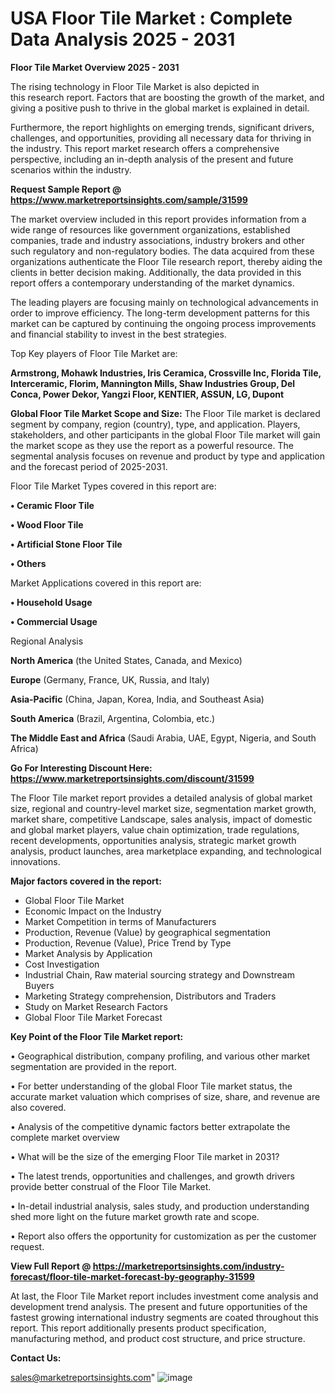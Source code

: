 # USA Floor Tile Market : Complete Data Analysis 2025 - 2031

<Strong> Floor Tile Market Overview 2025 - 2031</strong>

The rising technology in Floor Tile Market is also depicted in this research report. Factors that are boosting the growth of the market, and giving a positive push to thrive in the global market is explained in detail.

Furthermore, the report highlights on emerging trends, significant drivers, challenges, and opportunities, providing all necessary data for thriving in the industry. This report market research offers a comprehensive perspective, including an in-depth analysis of the present and future scenarios within the industry.

<strong>Request Sample Report @ <a href=https://www.marketreportsinsights.com/sample/31599>https://www.marketreportsinsights.com/sample/31599</a></strong>

The market overview included in this report provides information from a wide range of resources like government organizations, established companies, trade and industry associations, industry brokers and other such regulatory and non-regulatory bodies. The data acquired from these organizations authenticate the Floor Tile research report, thereby aiding the clients in better decision making. Additionally, the data provided in this report offers a contemporary understanding of the market dynamics.

The leading players are focusing mainly on technological advancements in order to improve efficiency. The long-term development patterns for this market can be captured by continuing the ongoing process improvements and financial stability to invest in the best strategies.

Top Key players of Floor Tile Market are:

<strong>Armstrong, Mohawk Industries, Iris Ceramica, Crossville Inc, Florida Tile, Interceramic, Florim, Mannington Mills, Shaw Industries Group, Del Conca, Power Dekor, Yangzi Floor, KENTIER, ASSUN, LG, Dupont</strong>

<strong><b>Global Floor Tile Market Scope and Size:</b></strong>
The Floor Tile market is declared segment by company, region (country), type, and application. Players, stakeholders, and other participants in the global Floor Tile market will gain the market scope as they use the report as a powerful resource. The segmental analysis focuses on revenue and product by type and application and the forecast period of 2025-2031.

Floor Tile Market Types covered in this report are:

<strong>• Ceramic Floor Tile

• Wood Floor Tile

• Artificial Stone Floor Tile

• Others</strong>

Market Applications covered in this report are:

<strong>• Household Usage

• Commercial Usage</strong> 

Regional Analysis

<strong>North America</strong> (the United States, Canada, and Mexico)

<strong>Europe</strong> (Germany, France, UK, Russia, and Italy)

<strong>Asia-Pacific</strong> (China, Japan, Korea, India, and Southeast Asia)

<strong>South America</strong> (Brazil, Argentina, Colombia, etc.)

<strong>The Middle East and Africa</strong> (Saudi Arabia, UAE, Egypt, Nigeria, and South Africa)

<strong>Go For Interesting Discount Here: <a href=https://www.marketreportsinsights.com/discount/31599>https://www.marketreportsinsights.com/discount/31599</a></strong>

The Floor Tile market report provides a detailed analysis of global market size, regional and country-level market size, segmentation market growth, market share, competitive Landscape, sales analysis, impact of domestic and global market players, value chain optimization, trade regulations, recent developments, opportunities analysis, strategic market growth analysis, product launches, area marketplace expanding, and technological innovations.

<strong><b>Major factors covered in the report:</b></strong>
<ul>
  <li>Global Floor Tile Market </li>
  <li>Economic Impact on the Industry</li>
  <li>Market Competition in terms of Manufacturers</li>
  <li>Production, Revenue (Value) by geographical segmentation</li>
  <li>Production, Revenue (Value), Price Trend by Type</li>
  <li>Market Analysis by Application</li>
  <li>Cost Investigation</li>
  <li>Industrial Chain, Raw material sourcing strategy and Downstream Buyers</li>
  <li>Marketing Strategy comprehension, Distributors and Traders</li>
  <li>Study on Market Research Factors</li>
  <li>Global Floor Tile Market Forecast</li>
</ul>

<strong><b>Key Point of the Floor Tile Market report:</b></strong>

• Geographical distribution, company profiling, and various other market segmentation are provided in the report.

• For better understanding of the global Floor Tile market status, the accurate market valuation which comprises of size, share, and revenue are also covered.

• Analysis of the competitive dynamic factors better extrapolate the complete market overview

• What will be the size of the emerging Floor Tile market in 2031?

• The latest trends, opportunities and challenges, and growth drivers provide better construal of the Floor Tile Market.

• In-detail industrial analysis, sales study, and production understanding shed more light on the future market growth rate and scope.

• Report also offers the opportunity for customization as per the customer request.

<strong><b>View Full Report @ <a href=https://marketreportsinsights.com/industry-forecast/floor-tile-market-forecast-by-geography-31599>https://marketreportsinsights.com/industry-forecast/floor-tile-market-forecast-by-geography-31599</a></b></strong>


At last, the Floor Tile Market report includes investment come analysis and development trend analysis. The present and future opportunities of the fastest growing international industry segments are coated throughout this report. This report additionally presents product specification, manufacturing method, and product cost structure, and price structure.

<strong>Contact Us:</strong>

sales@marketreportsinsights.com"
![image](https://github.com/user-attachments/assets/3b245d77-70f1-43f0-a1d7-558c704c94d2)
